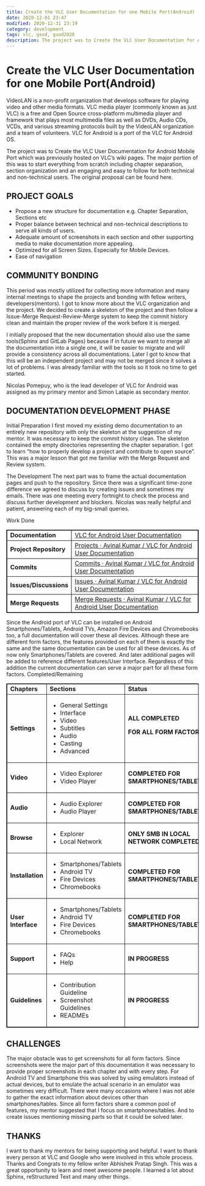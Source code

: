 ```yaml
---
title: Create the VLC User Documentation for one Mobile Port(Android)
date: 2020-12-01 23:47
modified: 2020-12-31 23:19
category: development
tags: vlc, gsod, gsod2020
description: The project was to Create the VLC User Documentation for Android Mobile Port which was previously hosted on VLC’s wiki pages. The major portion of this was to start everything from scratch including chapter separation, section organization.
---
```


# Create the VLC User Documentation for one Mobile Port(Android)

VideoLAN is a non-profit organization that develops software for playing
video and other media formats. VLC media player (commonly known as just
VLC) is a free and Open Source cross-platform multimedia player and
framework that plays most multimedia files as well as DVDs, Audio CDs,
VCDs, and various streaming protocols built by the VideoLAN organization
and a team of volunteers. VLC for Android is a port of the VLC for
Android OS.

The project was to Create the VLC User Documentation for Android Mobile
Port which was previously hosted on VLC’s wiki pages. The major portion
of this was to start everything from scratch including chapter
separation, section organization and an engaging and easy to follow for
both technical and non-technical users. The original proposal can be
found here.

## PROJECT GOALS

- Propose a new structure for documentation e.g. Chapter Separation,
  Sections etc
- Proper balance between technical and non-technical descriptions to
  serve all kinds of users.
- Adequate amount of screenshots in each section and other supporting
  media to make documentation more appealing.
- Optimized for all Screen Sizes. Especially for Mobile Devices.
- Ease of navigation

## COMMUNITY BONDING

This period was mostly utilized for collecting more information and many
internal meetings to shape the projects and bonding with fellow writers,
developers(mentors). I got to know more about the VLC organization and
the project. We decided to create a skeleton of the project and then
follow a Issue-Merge Request-Review-Merge system to keep the commit
history clean and maintain the proper review of the work before it is
merged.

I initially proposed that the new documentation should also use the same
tools(Sphinx and GitLab Pages) because if in future we want to merge all
the documentation into a single one, it will be easier to migrate and
will provide a consistency across all documentations. Later I got to
know that this will be an independent project and may not be merged
since it solves a lot of problems. I was already familiar with the tools
so it took no time to get started.

Nicolas Pomepuy, who is the lead developer of VLC for Android was
assigned as my primary mentor and Simon Latapie as secondary mentor.

## DOCUMENTATION DEVELOPMENT PHASE

Initial Preparation I first moved my existing demo documentation to an
entirely new repository with only the skeleton at the suggestion of my
mentor. It was necessary to keep the commit history clean. The skeleton
contained the empty directories representing the chapter separation. I
got to learn “how to properly develop a project and contribute to open
source”. This was a major lesson that got me familiar with the Merge
Request and Review system.

The Development The next part was to frame the actual documentation
pages and push to the repository. Since there was a significant
time-zone difference we agreed to discuss by creating issues and
sometimes my emails. There was one meeting every fortnight to check the
process and discuss further development and blockers. Nicolas was really
helpful and patient, answering each of my big-small queries.

Work Done

<style>
table,td,th {
border-collapse:collapse;
border: 1px solid #000000;
}
</style>
<table>
<tr>
<td><strong>Documentation</strong></td>
<td><a href="https://avinal.videolan.me/vlc-android-user/">VLC for Android User Documentation </a>
</td>
</tr>
<tr>
<td><strong>Project Repository</strong>
</td>
<td><a href="https://code.videolan.org/avinal/vlc-android-user">Projects · Avinal Kumar / VLC for Android User Documentation</a>
</td>
</tr>
<tr>
<td><strong>Commits</strong>
</td>
<td><a href="https://code.videolan.org/avinal/vlc-android-user/-/commits/master">Commits · Avinal Kumar / VLC for Android User Documentation</a>
</td>
</tr>
<tr>
<td><strong>Issues/Discussions</strong>
</td>
<td><a href="https://code.videolan.org/avinal/vlc-android-user/-/issues">Issues · Avinal Kumar / VLC for Android User Documentation</a>
</td>
</tr>
<tr>
<td><strong>Merge Requests</strong>
</td>
<td><a href="https://code.videolan.org/avinal/vlc-android-user/-/merge_requests">Merge Requests · Avinal Kumar / VLC for Android User Documentation</a>
</td>
</tr>
</table>

Since the Android port of VLC can be installed on Android
Smartphones/Tablets, Android TVs, Amazon Fire Devices and Chromebooks
too, a full documentation will cover these all devices. Although these
are different form factors, the features provided on each of them is
exactly the same and the same documentation can be used for all these
devices. As of now only Smartphones/Tablets are covered. And later
additional pages will be added to reference different features/User
Interface. Regardless of this addition the current documentation can
serve a major part for all these form factors. Completed/Remaining

<table>
<tr>
<td><strong>Chapters</strong>
</td>
<td><strong>Sections</strong>
</td>
<td><strong>Status</strong>
</td>
</tr>
<tr>
<td><strong>Settings</strong>
</td>
<td>
<ul>
<li>General Settings
<li>Interface
<li>Video
<li>Subtitles
<li>Audio
<li>Casting
<li>Advanced
</li>
</ul>
</td>
<td><strong>ALL COMPLETED</strong>
<p>
<strong>FOR ALL FORM FACTORS</strong>
</td>
</tr>
<tr>
    <td><strong>Video</strong>
    </td>
    <td>
        <ul>
            <li>Video Explorer
            <li>Video Player
            </li>
        </ul>
    </td>
    <td><strong>COMPLETED FOR SMARTPHONES/TABLETS</strong>
    </td>
</tr>
<tr>
    <td><strong>Audio</strong>
    </td>
    <td>
        <ul>
            <li>Audio Explorer
            <li>Audio Player
            </li>
        </ul>
    </td>
    <td><strong>COMPLETED FOR SMARTPHONES/TABLETS</strong>
    </td>
</tr>
<tr>
    <td><strong>Browse</strong>
    </td>
    <td>
        <ul>
            <li>Explorer
            <li>Local Network
            </li>
        </ul>
    </td>
    <td><strong>ONLY SMB IN LOCAL NETWORK COMPLETED</strong>
    </td>
</tr>
<tr>
    <td><strong>Installation</strong>
    </td>
    <td>
        <ul>
            <li>Smartphones/Tablets
            <li>Android TV
            <li>Fire Devices
            <li>Chromebooks
            </li>
        </ul>
    </td>
    <td><strong>COMPLETED FOR SMARTPHONES/TABLETS</strong>
    </td>
</tr>
<tr>
    <td><strong>User Interface</strong>
    </td>
    <td>
        <ul>
            <li>Smartphones/Tablets
            <li>Android TV
            <li>Fire Devices
            <li>Chromebooks
            </li>
        </ul>
    </td>
    <td><strong>COMPLETED FOR SMARTPHONES/TABLETS</strong>
    </td>
</tr>
<tr>
    <td><strong>Support</strong>
    </td>
    <td>
        <ul>
            <li>FAQs
            <li>Help
            </li>
        </ul>
    </td>
    <td><strong>IN PROGRESS</strong>
    </td>
</tr>
<tr>
    <td><strong>Guidelines</strong>
    </td>
    <td>
        <ul>
            <li>Contribution Guideline
            <li>Screenshot Guidelines
            <li>READMEs
            </li>
        </ul>
    </td>
    <td><strong>IN PROGRESS</strong>
    </td>
</tr>
</table>

## CHALLENGES

The major obstacle was to get screenshots for all form factors. Since
screenshots were the major part of this documentation it was necessary
to provide proper screenshots in each chapter and with every step. For
Android TV and Smartphone this was solved by using emulators instead of
actual devices, but to emulate the actual scenario in an emulator was
sometimes very difficult. There were many occasions where I was not able
to gather the exact information about devices other than
smartphones/tables. Since all form factors share a common pool of
features, my mentor suggested that I focus on smartphones/tables. And to
create issues mentioning missing parts so that it could be solved later.

## THANKS

I want to thank my mentors for being supporting and helpful. I want to
thank every person at VLC and Google who were involved in this whole
process. Thanks and Congrats to my fellow writer Abhishek Pratap Singh.
This was a great opportunity to learn and meet awesome people. I learned
a lot about Sphinx, reStructured Text and many other things.
